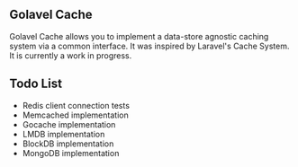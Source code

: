 ## Golavel Cache

Golavel Cache allows you to implement a data-store agnostic caching system 
via a common interface. It was inspired by Laravel's Cache System. 
It is currently a work in progress.

## Todo List

- Redis client connection tests
- Memcached implementation
- Gocache implementation
- LMDB implementation
- BlockDB implementation
- MongoDB implementation


